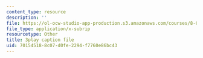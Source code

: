 ```yaml
---
content_type: resource
description: ''
file: https://ol-ocw-studio-app-production.s3.amazonaws.com/courses/8-01sc-classical-mechanics-fall-2016/701545188c07d0fe2294f7760e86bc43_V-fy33vi-64.srt
file_type: application/x-subrip
resourcetype: Other
title: 3play caption file
uid: 70154518-8c07-d0fe-2294-f7760e86bc43
---
```

